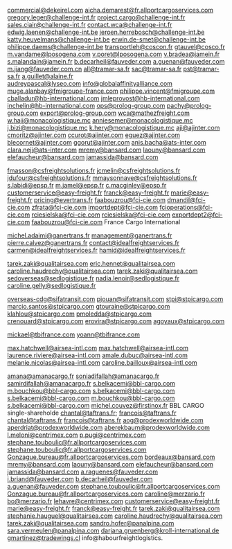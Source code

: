 commercial@dekeirel.com
aicha.demarest@fr.allportcargoservices.com
gregory.leger@challenge-int.fr
project.cargo@challenge-int.fr
sales.ciair@challenge-int.fr
contact.wca@challenge-int.fr
edwig.laenen@challenge-int.be
jeroen.herrebosch@challenge-int.be
katty.heuvelmans@challenge-int.be
erwin.de-smet@challenge-int.be
philippe.daems@challenge-int.be
transportleh@coscon.fr
gtauvel@cosco.fr
m.vandame@lposogena.com
v.poret@lposogena.com
v.bradea@jamein.fr
s.malandain@jamein.fr
b.decarheil@fauveder.com
a.guenan@fauveder.com
m.jiang@fauveder.com.cn
all@tramar-sa.fr
sac@tramar-sa.fr
pst@tramar-sa.fr
a.guillet@alaine.fr               
audreypascal@lyseo.com
info@globalaffinityalliance.com
muge.alanbay@fmigroupe-france.com
philippe.vincent@fmigroupe.com
cballadur@hb-international.com
jmleprovost@hb-international.com
inchelin@hb-international.com
ops@prolog-group.com
pachy@prolog-group.com
export@prolog-group.com
wca@mathezfreight.com
w.haji@monacologistique.mc
anniesemer@monacologistique.mc
j.bizi@monacologistique.mc
k.hery@monacologistique.mc
aji@ajinter.com
cmoritz@ajinter.com
ccurot@ajinter.com
eguez@ajinter.com
blecornet@ajinter.com
ggorut@ajinter.com
anis.bacha@ats-inter.com
clara.neji@ats-inter.com
mremy@bansard.com
laouny@bansard.com
elefaucheur@bansard.com
jamassida@bansard.com

fmasson@csfreightsolutions.fr
jcmelin@csfreightsolutions.fr
jdufour@csfreightsolutions.fr
mmaysonnave@csfreightsolutions.fr
s.labidi@epsp.fr
m.jamel@epsp.fr
c.macginley@epsp.fr
	customerservice@easy-freight.fr
  franck@easy-freight.fr
  	marie@easy-freight.fr
pricing@evertrans.fr
faabouzrou@fci-cie.com 
dmandil@fci-cie.com
zfrata@fci-cie.com
importdept@fci-cie.com
fcioperations@fci-cie.com
rciesielska@fci-cie.com
rciesielska@fci-cie.com
exportdept2@fci-cie.com
faabouzrou@fci-cie.com
France Cargo International

michel.adaimi@ganertrans.fr
management@ganertrans.fr
pierre.calvez@ganertrans.fr
contact@idealfreightservices.fr
carmen@idealfreightservices.fr
hamid@idealfreightservices.fr


tarek.zaki@qualitairsea.com
eric.hennet@qualitairsea.com
caroline.haudrechy@qualitairsea.com
tarek.zaki@qualitairsea.com
sedoverseas@sedlogistique.fr
nadia.lenoir@sedlogistique.fr
caroline.gelly@sedlogistique.fr

overseas-cdg@sifatransit.com
pjouan@sifatransit.com
stpi@stpicargo.com
marcio.santos@stpicargo.com
gtouraine@stpicargo.com
klahlou@stpicargo.com
pmoledda@stpicargo.com
crenouard@stpicargo.com
erovira@stpicargo.com
agoyaux@stpicargo.com

mickael@tbifrance.com
yoann@tbifrance.com

max.hatchwell@airsea-intl.com
max.hatchwell@airsea-intl.com
laurence.riviere@airsea-intl.com
amale.dubuc@airsea-intl.com
melanie.nicolas@airsea-intl.com
caroline.bailloux@airsea-intl.com

amana@amanacargo.fr
soniadifallah@amanacargo.fr
samirdifallah@amanacargo.fr
s.belkacemi@bbl-cargo.com
m.bouchkou@bbl-cargo.com
s.belkacemi@bbl-cargo.com
s.belkacemi@bbl-cargo.com
m.bouchkou@bbl-cargo.com
s.belkacemi@bbl-cargo.com
michel.couvez@firstinox.fr
BBL CARGO single-shareholde
chantal@taftrans.fr; francois@taftrans.fr
chantal@taftrans.fr
francois@taftrans.fr
aog@prodexworldwide.com
aperdriat@prodexworldwide.com
aberekbaum@prodexworldwide.com
l.meloni@centrimex.com
p.pugi@centrimex.com
stephane.touboulic@fr.allportcargoservices.com
stephane.touboulic@fr.allportcargoservices.com
Gonzague.bureau@fr.allportcargoservices.com
bordeaux@bansard.com
mremy@bansard.com
laouny@bansard.com
elefaucheur@bansard.com
jamassida@bansard.com
a.raguenes@fauveder.com
i.briand@fauveder.com
b.decarheil@fauveder.com
a.guenan@fauveder.com
stephane.touboulic@fr.allportcargoservices.com
Gonzague.bureau@fr.allportcargoservices.com
caroline@merzario.fr
bo@merzario.fr
lehavre@centrimex.com
customerservice@easy-freight.fr
marie@easy-freight.fr
franck@easy-freight.fr
tarek.zaki@qualitairsea.com
stephanie.hauguel@qualitairsea.com
caroline.haudrechy@qualitairsea.com
tarek.zaki@qualitairsea.com
sandro.hofer@panalpina.com
sara.vermeulen@panalpina.com
darjana.gruenberg@kroll-international.de
gmartinez@tradewings.cl
info@habourfreightlogistics.
